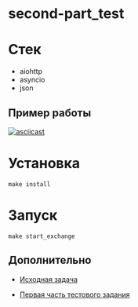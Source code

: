 # second-part_test

# Стек
- aiohttp
- asyncio
- json

## Пример работы 
[![asciicast](https://asciinema.org/a/66KvOG6mltZ90kG23PI0xklVG.svg)](https://asciinema.org/a/66KvOG6mltZ90kG23PI0xklVG)


# Установка 
```
make install
```
# Запуск
```
make start_exchange
```

## Дополнительно
- [Исходная задача](https://gist.github.com/AGolicyn/c80cf675266e5794db511dd40b7752f1)

- [Первая часть тестового задания](https://github.com/NevermoreKatana/test-Stakewolle)
